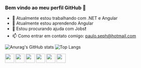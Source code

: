 ### Bem vindo ao meu perfil GitHub 👋

- 🔭 Atualmente estou trabalhando com .NET e Angular
- 🌱 Atualmente estou aprendendo Angular
- 🤔 Estou procurando ajuda com Jobs❗
- 📫 Como entrar em contato comigo: paulo.seph@hotmail.com


![Anurag's GitHub stats](https://github-readme-stats.vercel.app/api?username=pauloseph&show_icons=true&bg_color=00000000&rank_icon=github&theme=radical)
![Top Langs](https://github-readme-stats.vercel.app/api/top-langs/?username=pauloseph&hide_progress=true&bg_color=00000000)

<div>
  <img src="https://cdn.jsdelivr.net/gh/devicons/devicon@latest/icons/csharp/csharp-original.svg" width="30" height="30"/>
  <img src="https://cdn.jsdelivr.net/gh/devicons/devicon@latest/icons/typescript/typescript-original.svg" width="30" height="30" />
  <img src="https://cdn.jsdelivr.net/gh/devicons/devicon@latest/icons/javascript/javascript-original.svg" width="30" height="30" />
  <img src="https://cdn.jsdelivr.net/gh/devicons/devicon@latest/icons/dotnetcore/dotnetcore-original.svg" width="30" height="30"/>
  <img src="https://cdn.jsdelivr.net/gh/devicons/devicon@latest/icons/angular/angular-original.svg" width="30" height="30"/>
  <img src="https://cdn.jsdelivr.net/gh/devicons/devicon@latest/icons/git/git-original.svg" width="30" height="30" />    
</div>


<!-- 
Não está funcionando
![snake gif](https://github.com/PauloSeph/PauloSeph/blob/output/github-contribution-grid-snake.svg)
-->

          
          
          
          

<!-- Por padrão, o GitHub não apresenta os cartões lado a lado. Para fazer isso, você pode usar esta abordagem:

<a href="https://github.com/anuraghazra/github-readme-stats">
  <img height=200 align="center" src="https://github-readme-stats.vercel.app/api?username=anuraghazra" />
</a>
<a href="https://github.com/anuraghazra/convoychat">
  <img height=200 align="center" src="https://github-readme-stats.vercel.app/api/top-langs?username=anuraghazra&layout=compact&langs_count=8&card_width=320" />
</a>
 -->
 
<!-- custom card
![Customized Card](https://github-readme-stats.vercel.app/api/pin?username=pauloseph\&repo=github-readme-stats\&title_color=fff\&icon_color=f9f9f9\&text_color=9f9f9f\&bg_color=151515)
-->

<!--
![Top Langs](https://github-readme-stats.vercel.app/api/top-langs/?username=pauloseph&size_weight=0.2&count_weight=0.2&langs_count=5)
-->

<!--
<picture>
  <source
    srcset="https://github-readme-stats.vercel.app/api?username=pauloseph&show_icons=true&theme=dark"
    media="(prefers-color-scheme: dark)"
  />
  <source
    srcset="https://github-readme-stats.vercel.app/api?username=pauloseph&show_icons=true"
    media="(prefers-color-scheme: light), (prefers-color-scheme: no-preference)"
  />
  <img src="https://github-readme-stats.vercel.app/api?username=pauloseph&show_icons=true" />
</picture>
-->



